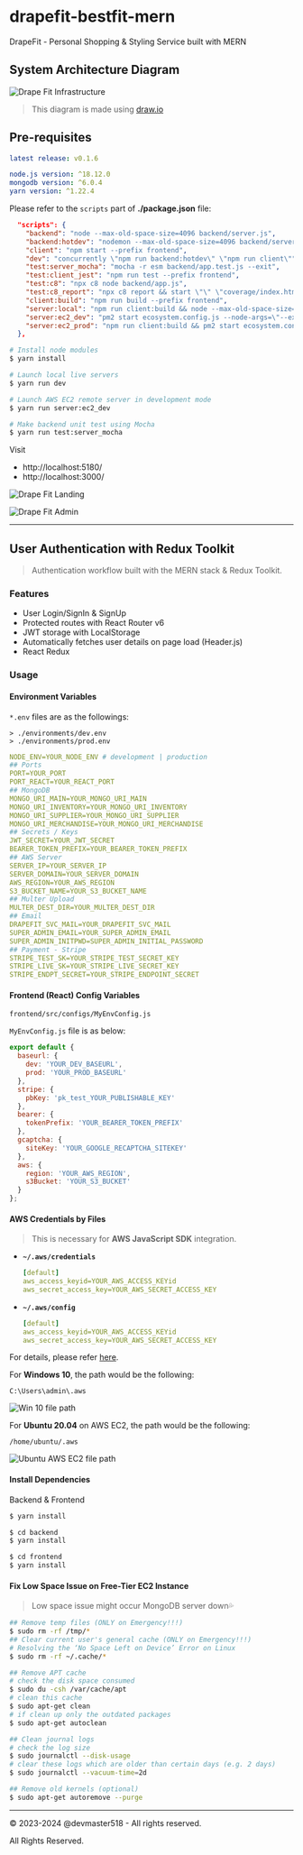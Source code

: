 # drapefit-bestfit-mern

DrapeFit - Personal Shopping &amp; Styling Service built with MERN

## System Architecture Diagram

![Drape Fit Infrastructure](system_diagrams/drapefit.drawio.png)

> This diagram is made using [draw.io](https://app.diagrams.net/)

## Pre-requisites

```yml
latest release: v0.1.6
```

```yml
node.js version: ^18.12.0
mongodb version: ^6.0.4
yarn version: ^1.22.4
```

Please refer to the `scripts` part of **./package.json** file:

```json
  "scripts": {
    "backend": "node --max-old-space-size=4096 backend/server.js",
    "backend:hotdev": "nodemon --max-old-space-size=4096 backend/server.js",
    "client": "npm start --prefix frontend",
    "dev": "concurrently \"npm run backend:hotdev\" \"npm run client\"",
    "test:server_mocha": "mocha -r esm backend/app.test.js --exit",
    "test:client_jest": "npm run test --prefix frontend",
    "test:c8": "npx c8 node backend/app.js",
    "test:c8_report": "npx c8 report && start \"\" \"coverage/index.html\"",
    "client:build": "npm run build --prefix frontend",
    "server:local": "npm run client:build && node --max-old-space-size=4096 backend/server.js",
    "server:ec2_dev": "pm2 start ecosystem.config.js --node-args=\"--experimental-loader newrelic/esm-loader.mjs --max-old-space-size=4096\"",
    "server:ec2_prod": "npm run client:build && pm2 start ecosystem.config.js --node-args=\"--experimental-loader newrelic/esm-loader.mjs --max-old-space-size=8192\""
  },
```

```bash
# Install node modules
$ yarn install

# Launch local live servers
$ yarn run dev

# Launch AWS EC2 remote server in development mode
$ yarn run server:ec2_dev

# Make backend unit test using Mocha
$ yarn run test:server_mocha
```

Visit

- http://localhost:5180/
- http://localhost:3000/

![Drape Fit Landing](screenshot_landing.png)

![Drape Fit Admin](screenshot_admin.png)

---

## User Authentication with Redux Toolkit

> Authentication workflow built with the MERN stack & Redux Toolkit.

### Features

- User Login/SignIn & SignUp
- Protected routes with React Router v6
- JWT storage with LocalStorage
- Automatically fetches user details on page load (Header.js)
- React Redux

### Usage

#### **Environment Variables**

`*.env` files are as the followings:

```path
> ./environments/dev.env
> ./environments/prod.env
```

```yaml
NODE_ENV=YOUR_NODE_ENV # development | production
## Ports
PORT=YOUR_PORT
PORT_REACT=YOUR_REACT_PORT
## MongoDB
MONGO_URI_MAIN=YOUR_MONGO_URI_MAIN
MONGO_URI_INVENTORY=YOUR_MONGO_URI_INVENTORY
MONGO_URI_SUPPLIER=YOUR_MONGO_URI_SUPPLIER
MONGO_URI_MERCHANDISE=YOUR_MONGO_URI_MERCHANDISE
## Secrets / Keys
JWT_SECRET=YOUR_JWT_SECRET
BEARER_TOKEN_PREFIX=YOUR_BEARER_TOKEN_PREFIX
## AWS Server
SERVER_IP=YOUR_SERVER_IP
SERVER_DOMAIN=YOUR_SERVER_DOMAIN
AWS_REGION=YOUR_AWS_REGION
S3_BUCKET_NAME=YOUR_S3_BUCKET_NAME
## Multer Upload
MULTER_DEST_DIR=YOUR_MULTER_DEST_DIR
## Email
DRAPEFIT_SVC_MAIL=YOUR_DRAPEFIT_SVC_MAIL
SUPER_ADMIN_EMAIL=YOUR_SUPER_ADMIN_EMAIL
SUPER_ADMIN_INITPWD=SUPER_ADMIN_INITIAL_PASSWORD
## Payment - Stripe
STRIPE_TEST_SK=YOUR_STRIPE_TEST_SECRET_KEY
STRIPE_LIVE_SK=YOUR_STRIPE_LIVE_SECRET_KEY
STRIPE_ENDPT_SECRET=YOUR_STRIPE_ENDPOINT_SECRET
```

#### **Frontend (React) Config Variables**

```path
frontend/src/configs/MyEnvConfig.js
```

`MyEnvConfig.js` file is as below:

```javascript | es6
export default {
  baseurl: {
    dev: 'YOUR_DEV_BASEURL',
    prod: 'YOUR_PROD_BASEURL'
  },
  stripe: {
    pbKey: 'pk_test_YOUR_PUBLISHABLE_KEY'
  },
  bearer: {
    tokenPrefix: 'YOUR_BEARER_TOKEN_PREFIX'
  },
  gcaptcha: {
    siteKey: 'YOUR_GOOGLE_RECAPTCHA_SITEKEY'
  },
  aws: {
    region: 'YOUR_AWS_REGION',
    s3Bucket: 'YOUR_S3_BUCKET'
  }
};
```

#### **AWS Credentials by Files**

> This is necessary for **AWS JavaScript SDK** integration.

- **`~/.aws/credentials`**
  ```yaml
  [default]
  aws_access_keyid=YOUR_AWS_ACCESS_KEYid
  aws_secret_access_key=YOUR_AWS_SECRET_ACCESS_KEY
  ```
- **`~/.aws/config`**
  ```yaml
  [default]
  aws_access_keyid=YOUR_AWS_ACCESS_KEYid
  aws_secret_access_key=YOUR_AWS_SECRET_ACCESS_KEY
  ```

For details, please refer [here](https://docs.aws.amazon.com/AWSJavaScriptSDK/v3/latest/modules/_aws_sdk_credential_providers.html#sample-files).

For **Windows 10**, the path would be the following:

```path
C:\Users\admin\.aws
```

![Win 10 file path](screenshot_aws_creds_win10.png)

For **Ubuntu 20.04** on AWS EC2, the path would be the following:

```path
/home/ubuntu/.aws
```

![Ubuntu AWS EC2 file path](screenshot_aws_creds_ubuntu_ec2.png)

#### **Install Dependencies**

Backend & Frontend

```bash
$ yarn install

$ cd backend
$ yarn install

$ cd frontend
$ yarn install
```

#### **Fix Low Space Issue on Free-Tier EC2 Instance**

> Low space issue might occur MongoDB server down💦

```bash
## Remove temp files (ONLY on Emergency!!!)
$ sudo rm -rf /tmp/*
## Clear current user's general cache (ONLY on Emergency!!!)
# Resolving the ‘No Space Left on Device’ Error on Linux
$ sudo rm -rf ~/.cache/*

## Remove APT cache
# check the disk space consumed
$ sudo du -csh /var/cache/apt
# clean this cache
$ sudo apt-get clean
# if clean up only the outdated packages
$ sudo apt-get autoclean

## Clean journal logs
# check the log size
$ sudo journalctl --disk-usage
# clear these logs which are older than certain days (e.g. 2 days)
$ sudo journalctl --vacuum-time=2d

## Remove old kernels (optional)
$ sudo apt-get autoremove --purge
```

---

&copy; 2023-2024 @devmaster518 - All rights reserved.

All Rights Reserved.

